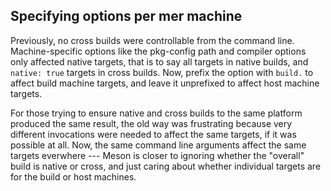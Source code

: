 ## Specifying options per mer machine

Previously, no cross builds were controllable from the command line.
Machine-specific options like the pkg-config path and compiler options only
affected native targets, that is to say all targets in native builds, and
`native: true` targets in cross builds. Now, prefix the option with `build.` to
affect build machine targets, and leave it unprefixed to affect host machine
targets.

For those trying to ensure native and cross builds to the same platform produced
the same result, the old way was frustrating because very different invocations
were needed to affect the same targets, if it was possible at all. Now, the same
command line arguments affect the same targets everwhere --- Meson is closer to
ignoring whether the "overall" build is native or cross, and just caring about
whether individual targets are for the build or host machines.
